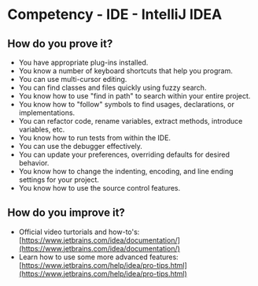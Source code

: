 # Competency - IDE - IntelliJ IDEA

## How do you prove it?

* You have appropriate plug-ins installed.
* You know a number of keyboard shortcuts that help you program.
* You can use multi-cursor editing.
* You can find classes and files quickly using fuzzy search.
* You know how to use "find in path" to search within your entire project.
* You know how to "follow" symbols to find usages, declarations, or implementations.
* You can refactor code, rename variables, extract methods, introduce variables, etc.
* You know how to run tests from within the IDE.
* You can use the debugger effectively.
* You can update your preferences, overriding defaults for desired behavior.
* You know how to change the indenting, encoding, and line ending settings for your project.
* You know how to use the source control features.

## How do you improve it?

* Official video turtorials and how-to's: [https://www.jetbrains.com/idea/documentation/](https://www.jetbrains.com/idea/documentation/)
* Learn how to use some more advanced features: [https://www.jetbrains.com/help/idea/pro-tips.html](https://www.jetbrains.com/help/idea/pro-tips.html)
